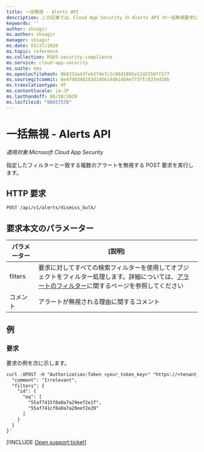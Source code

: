 ```yaml
---
title: 一括無視 - Alerts API
description: この記事では、Cloud App Security の Alerts API の一括無視要求について説明します。
keywords: ''
author: shsagir
ms.author: shsagir
manager: shsagir
ms.date: 03/27/2020
ms.topic: reference
ms.collection: M365-security-compliance
ms.service: cloud-app-security
ms.suite: ems
ms.openlocfilehash: 0b8233a43feb374e7c2c98d1895e12d2550ff577
ms.sourcegitcommit: 6e47d0348283d105614d81db4e7737fc837ed20b
ms.translationtype: HT
ms.contentlocale: ja-JP
ms.lasthandoff: 08/20/2020
ms.locfileid: "88657578"
---
```

# <a name="bulk-dismiss---alerts-api"></a>一括無視 - Alerts API

*適用対象:Microsoft Cloud App Security*

指定したフィルターと一致する複数のアラートを無視する POST 要求を実行します。

## <a name="http-request"></a>HTTP 要求

```rest
POST /api/v1/alerts/dismiss_bulk/
```

## <a name="request-body-parameters"></a>要求本文のパラメーター

| パラメーター | [説明] |
| --- | --- |
| filters | 要求に対してすべての検索フィルターを使用してオブジェクトをフィルター処理します。詳細については、[アラートのフィルター](api-alerts.md#filters)に関するページを参照してください |
| コメント | アラートが無視される理由に関するコメント |

## <a name="example"></a>例

### <a name="request"></a>要求

要求の例を次に示します。

```rest
curl -XPOST -H "Authorization:Token <your_token_key>" "https://<tenant_id>.<tenant_region>.contoso.com/api/v1/alerts/dismiss_bulk/" -d '{
  "comment": "Irrelevant",
  "filters": {
    "id": {
      "eq": [
        "55af7415f8a0a7a29eef2e1f",
        "55af741cf8a0a7a29eef2e20"
      ]
    }
  }
}'
```

[!INCLUDE [Open support ticket](includes/support.md)]
